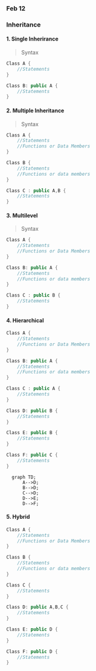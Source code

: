 ### Feb 12

### Inheritance 

#### 1. Single Inherirance 

> Syntax
```cpp
Class A {
    //Statements
}

Class B: public A {
    //Statements
}
```


#### 2. Multiple Inheritance 

> Syntax

```cpp
Class A {
    //Statements
    //Functions or Data Members
}

Class B {
    //Statements
    //Functions or data members 
}

Class C : public A,B {
    //Statements 
}
```

#### 3. Multilevel
> Syntax

```cpp
Class A {
    //Statements
    //Functions or Data Members
}

Class B: public A {
    //Statements
    //Functions or data members 
}

Class C : public B {
    //Statements 
}
```

#### 4. Hierarchical

```cpp
Class A {
    //Statements
    //Functions or Data Members
}

Class B: public A {
    //Statements
    //Functions or data members 
}

Class C : public A {
    //Statements 
}

Class D: public B {
    //Statements
}

Class E: public B {
    //Statements
}

Class F: public C {
    //Statements
}
```

```mermaid
  graph TD;
      A-->D;
      B-->D;
      C-->D;
      D-->E;
      D-->F;
```

#### 5. Hybrid

```cpp
Class A {
    //Statements
    //Functions or Data Members
}

Class B {
    //Statements
    //Functions or data members 
}

Class C {
    //Statements 
}

Class D: public A,B,C {
    //Statements
}

Class E: public D {
    //Statements
}

Class F: public D {
    //Statements
}
```

